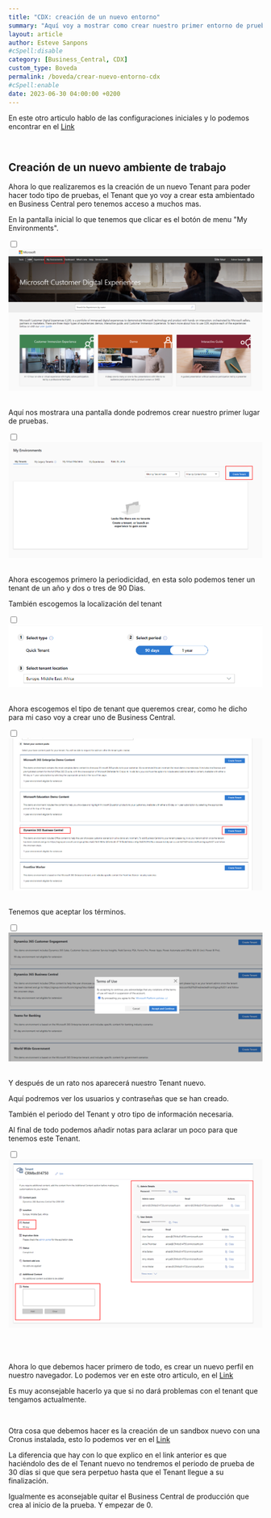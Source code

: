 ```yaml
---
title: "CDX: creación de un nuevo entorno"
summary: "Aquí voy a mostrar como crear nuestro primer entorno de pruebas con un tenant totalmente nuevo."
layout: article
author: Esteve Sanpons
#cSpell:disable
category: [Business_Central, CDX]
custom_type: Boveda
permalink: /boveda/crear-nuevo-entorno-cdx
#cSpell:enable
date: 2023-06-30 04:00:00 +0200
---
```


En este otro articulo hablo de las configuraciones iniciales y lo podemos encontrar en el [Link](/boveda/configuraciones-iniciales-cdx)

<br>

## Creación de un nuevo ambiente de trabajo

Ahora lo que realizaremos es la creación de un nuevo Tenant para poder hacer todo tipo de pruebas, el Tenant que yo voy a crear esta ambientado en Business Central pero tenemos acceso a muchos mas.

En la pantalla inicial lo que tenemos que clicar es el botón de menu "My Environments".

<input type="checkbox" id="image-checkbox-01" class="image-checkbox">
<label for="image-checkbox-01"  class="image-label">
    <img class="img-container" src="/assets/img/articles/crear-nuevo-entorno-cdx/imagen01.png">
</label>
<br><br>

Aquí nos mostrara una pantalla donde podremos crear nuestro primer lugar de pruebas.

<input type="checkbox" id="image-checkbox-02" class="image-checkbox">
<label for="image-checkbox-02"  class="image-label">
    <img class="img-container" src="/assets/img/articles/crear-nuevo-entorno-cdx/imagen02.png">
</label>
<br><br>

Ahora escogemos primero la periodicidad, en esta solo podemos tener un tenant de un año y dos o tres de 90 Dias.

También escogemos la localización del tenant

<input type="checkbox" id="image-checkbox-03" class="image-checkbox">
<label for="image-checkbox-03"  class="image-label">
    <img class="img-container" src="/assets/img/articles/crear-nuevo-entorno-cdx/imagen03.png">
</label>
<br><br>

Ahora escogemos el tipo de tenant que queremos crear, como he dicho para mi caso voy a crear uno de Business Central.

<input type="checkbox" id="image-checkbox-04" class="image-checkbox">
<label for="image-checkbox-04"  class="image-label">
    <img class="img-container" src="/assets/img/articles/crear-nuevo-entorno-cdx/imagen04.png">
</label>
<br><br>

Tenemos que aceptar los términos.

<input type="checkbox" id="image-checkbox-05" class="image-checkbox">
<label for="image-checkbox-05"  class="image-label">
    <img class="img-container" src="/assets/img/articles/crear-nuevo-entorno-cdx/imagen05.png">
</label>
<br><br>

Y después de un rato nos aparecerá nuestro Tenant nuevo.

Aquí podremos ver los usuarios y contraseñas que se han creado.

También el periodo del Tenant y otro tipo de información necesaria.

Al final de todo podemos añadir notas para aclarar un poco para que tenemos este Tenant.

<input type="checkbox" id="image-checkbox-06" class="image-checkbox">
<label for="image-checkbox-06"  class="image-label">
    <img class="img-container" src="/assets/img/articles/crear-nuevo-entorno-cdx/imagen06.png">
</label>
<br><br><br><br>

Ahora lo que debemos hacer primero de todo, es crear un nuevo perfil en nuestro navegador. Lo podemos ver en este otro articulo, en el [Link](/boveda/perfiles-navegador)

Es muy aconsejable hacerlo ya que si no dará problemas con el tenant que tengamos actualmente.

<br>

Otra cosa que debemos hacer es la creación de un sandbox nuevo con una Cronus instalada, esto lo podemos ver en el [Link](/boveda/periodo-de-prueba-y-sandbox-nuevo)

La diferencia que hay con lo que explico en el link anterior es que haciéndolo des de el Tenant nuevo no tendremos el periodo de prueba de 30 días si que que sera perpetuo hasta que el Tenant llegue a su finalización.

Igualmente es aconsejable quitar el Business Central de producción que crea al inicio de la prueba. Y empezar de 0.
